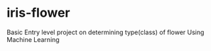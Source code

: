 # iris-flower
Basic Entry level project on determining type(class) of flower Using Machine Learning
